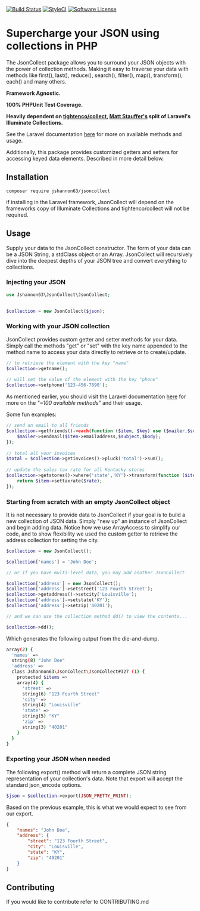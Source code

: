 [![Build Status](https://travis-ci.org/jshannon63/jsoncollect.svg?branch=master)](https://travis-ci.org/jshannon63/jsoncollect)
[![StyleCI](https://styleci.io/repos/113889574/shield?branch=master)](https://styleci.io/repos/113889574)
[![Software License](https://img.shields.io/badge/license-MIT-brightgreen.svg?style=flat-square)](LICENSE.md)


# Supercharge your JSON using collections in PHP  

The JsonCollect package allows you to surround your JSON objects with the power of collection methods. Making it easy to traverse your data with methods like first(), last(), reduce(), search(), filter(), map(), transform(), each() and many others.

__Framework Agnostic.__

__100% PHPUnit Test Coverage.__
  
__Heavily dependent on [tightenco/collect](https://github.com/tightenco/collect), [Matt Stauffer's](https://twitter.com/stauffermatt) split of Laravel's Illuminate Collections.__

See the Laravel documentation [here](https://laravel.com/docs/5.5/collections#available-methods) for more on available methods and usage.
  
Additionally, this package provides customized getters and setters for accessing keyed data elements. Described in more detail below.
## Installation
```
composer require jshannon63/jsoncollect  
```
if installing in the Laravel framework, JsonCollect will depend on the frameworks copy of Illuminate Collections and tightenco/collect will not be required.
## Usage

Supply your data to the JsonCollect constructor. The form of your 
data can be a JSON String, a stdClass object or an Array. JsonCollect 
will recursively dive into the deepest depths of your JSON tree 
and convert everything to collections.
### Injecting your JSON
```php
use Jshannon63\JsonCollect\JsonCollect;

 
$collection = new JsonCollect($json);  
```
### Working with your JSON collection

JsonCollect provides custom getter and setter methods for your data. Simply call the methods "get" or "set" with the key name appended to the method name to access your data directly to retrieve or to create/update. 

```php
// to retrieve the element with the key "name"
$collection->getname(); 
  
// will set the value of the element with the key "phone"
$collection->setphone('123-456-7890');  
```

As mentioned earlier, you should visit the Laravel documentation [here](https://laravel.com/docs/5.5/collections#available-methods) 
for more on the *"~100 available methods"* and their usage.
  
  Some fun examples:
```php
// send an email to all friends
$collection->getfriends()->each(function ($item, $key) use ($mailer,$subject,$body){
    $mailer->sendmail($item->emailaddress,$subject,$body);
});
  
// total all your invoices
$total = $collection->getinvoices()->pluck('total')->sum();
  
// update the sales tax rate for all Kentucky stores
$collection->getstores()->where('state','KY')->transform(function ($item, $key) use ($rate) {
    return $item->settaxrate($rate);
});
```

### Starting from scratch with an empty JsonCollect object 
It is not necessary to provide data to JsonCollect if your goal is to build a new collection of JSON data. Simply "new up" an instance of JsonCollect and begin adding data. Notice how we use ArrayAccess to simplify our code, and to show flexibility we used the custom getter to retrieve the address collection for setting the city.
```php
$collection = new JsonCollect();

$collection['names'] = 'John Doe';

// or if you have multi-level data, you may add another JsonCollect

$collection['address'] = new JsonCollect();
$collection['address']->setstreet('123 Fourth Street');
$collection->getaddress()->setcity('Louisville');
$collection['address']->setstate('KY');
$collection['address']->setzip('40201');

// and we can use the collection method dd() to view the contents...

$collection->dd();
```
Which generates the following output from the die-and-dump.
```bash
array(2) {
  'names' =>
  string(8) "John Doe"
  'address' =>
  class Jshannon63\JsonCollect\JsonCollect#327 (1) {
    protected $items =>
    array(4) {
      'street' =>
      string(6) "123 Fourth Street"
      'city' =>
      string(4) "Louisville"
      'state' =>
      string(5) "KY"
      'zip' =>
      string(3) "40201"
    }
  }
}
```
### Exporting your JSON when needed
The following export() method will return a complete JSON string representation 
of your collection's data. Note that export will accept the standard json_encode options.
```php
$json = $collection->export(JSON_PRETTY_PRINT);
```
Based on the previous example, this is what we would expect to see from our export.
```json
{
    "names": "John Doe",
    "address": {
        "street": "123 Fourth Street",
        "city": "Louisville",
        "state": "KY",
        "zip": "40201"
    }
}
```
## Contributing

If you would like to contribute refer to CONTRIBUTING.md